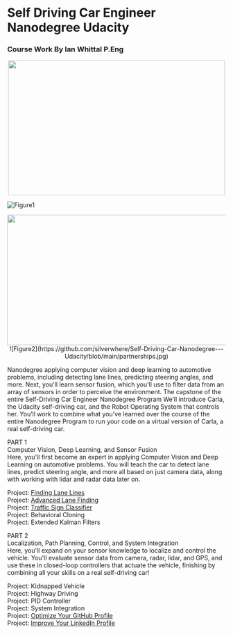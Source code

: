 # Self Driving Car Engineer Nanodegree Udacity
### **Course Work By Ian Whittal P.Eng**  

<p align="center">
<img width="500" height="310" src="https://github.com/udacity/self-driving-car/blob/master/images/car.jpeg"</p>    
    
![Figure1](https://github.com/udacity/self-driving-car/blob/master/images/car.jpeg)  

<p align="center">
<img width="1000" height="300" src="https://github.com/silverwhere/Self-Driving-Car-Nanodegree---Udacity/blob/main/partnerships.jpg"</p>    
![Figure2](https://github.com/silverwhere/Self-Driving-Car-Nanodegree---Udacity/blob/main/partnerships.jpg)  
  
Nanodegree applying computer vision and deep learning to automotive problems, including detecting lane lines, predicting steering angles, and more. Next, you'll learn sensor fusion, which you'll use to filter data from an array of sensors in order to perceive the environment. The capstone of the entire Self-Driving Car Engineer Nanodegree Program We’ll introduce Carla, the Udacity self-driving car, and the Robot Operating System that controls her. You’ll work to combine what you’ve learned over the course of the entire Nanodegree Program to run your code on a virtual version of Carla, a real self-driving car.  
    
PART 1  
Computer Vision, Deep Learning, and Sensor Fusion  
Here, you'll first become an expert in applying Computer Vision and Deep Learning on automotive problems. You will teach the car to detect lane lines, predict steering angle, and more all based on just camera data, along with working with lidar and radar data later on.  

Project: [Finding Lane Lines](https://github.com/silverwhere/Self-Driving-Car-Nanodegree---Udacity/tree/main/Project%201%20-%20Finding%20Lane%20Lines)  
Project: [Advanced Lane Finding](https://github.com/silverwhere/Self-Driving-Car-Nanodegree---Udacity/tree/main/Project%202%20-%20Advanced%20Lane%20Finding)    
Project: [Traffic Sign Classifier](https://github.com/silverwhere/Self-Driving-Car-Nanodegree---Udacity/tree/main/Project%203%20-%20Traffic%20Sign%20Classifier)    
Project: Behavioral Cloning  
Project: Extended Kalman Filters  
  
PART 2  
Localization, Path Planning, Control, and System Integration  
Here, you'll expand on your sensor knowledge to localize and control the vehicle. You'll evaluate sensor data from camera, radar, lidar, and GPS, and use these in closed-loop controllers that actuate the vehicle, finishing by combining all your skills on a real self-driving car!

Project: Kidnapped Vehicle  
Project: Highway Driving  
Project: PID Controller  
Project: System Integration  
Project: [Optimize Your GitHub Profile](http://www.github.com/silverwhere)  
Project: [Improve Your LinkedIn Profile](http://www.linkedin.com/in/ianwhittal/)    


